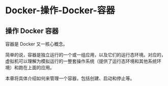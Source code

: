 # Docker-操作-Docker-容器
## 操作 Docker 容器
容器是 Docker 又一核心概念。

简单的说，容器是独立运行的一个或一组应用，以及它们的运行态环境。对应的，虚拟机可以理解为模拟运行的一整套操作系统（提供了运行态环境和其他系统环境）和跑在上面的应用。

本章将具体介绍如何来管理一个容器，包括创建、启动和停止等。